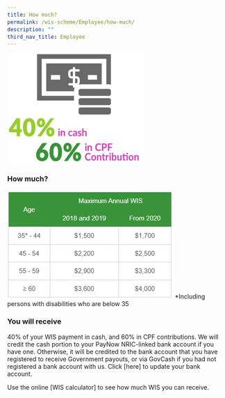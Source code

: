 ```yaml
---
title: How much?
permalink: /wis-scheme/Employee/how-much/
description: ""
third_nav_title: Employee
---
```



![](/images/WIS14.png)

### How much?

![](/images/WIS18.jpeg)
*Including persons with disabilities who are below 35

### You will receive
40% of your WIS payment in cash, and 60% in CPF contributions. We will credit the cash portion to your PayNow NRIC-linked bank account if you have one. Otherwise, it will be credited to the bank account that you have registered to receive Government payouts, or via GovCash if you had not registered a bank account with us. Click [here] to update your bank account.

Use the online [WIS calculator] to see how much WIS you can receive.